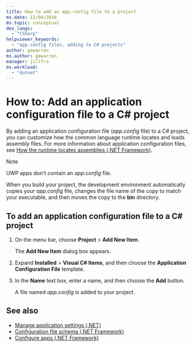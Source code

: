 ```yaml
---
title: How to add an app.config file to a project
ms.date: 11/04/2016
ms.topic: conceptual
dev_langs:
  - "CSharp"
helpviewer_keywords:
  - "app.config files, adding to C# projects"
author: gewarren
ms.author: gewarren
manager: jillfra
ms.workload:
  - "dotnet"
---
```

# How to: Add an application configuration file to a C# project

By adding an application configuration file (*app.config* file) to a C# project, you can customize how the common language runtime locates and loads assembly files. For more information about application configuration files, see [How the runtime locates assemblies (.NET Framework)](/dotnet/framework/deployment/how-the-runtime-locates-assemblies).

> [!NOTE]
> UWP apps don't contain an *app.config* file.

When you build your project, the development environment automatically copies your *app.config* file, changes the file name of the copy to match your executable, and then moves the copy to the **bin** directory.

## To add an application configuration file to a C# project

1. On the menu bar, choose **Project** > **Add New Item**.

     The **Add New Item** dialog box appears.

1. Expand **Installed** > **Visual C# Items**, and then choose the **Application Configuration File** template.

1. In the **Name** text box, enter a name, and then choose the **Add** button.

     A file named *app.config* is added to your project.

## See also

- [Manage application settings (.NET)](../ide/managing-application-settings-dotnet.md)
- [Configuration file schema (.NET Framework)](/dotnet/framework/configure-apps/file-schema/index)
- [Configure apps (.NET Framework)](/dotnet/framework/configure-apps/index)